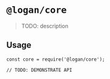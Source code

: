 # `@logan/core`

> TODO: description

## Usage

```
const core = require('@logan/core');

// TODO: DEMONSTRATE API
```
